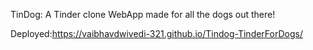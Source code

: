 TinDog:
A Tinder clone WebApp made for all the dogs out there!

Deployed:https://vaibhavdwivedi-321.github.io/Tindog-TinderForDogs/
